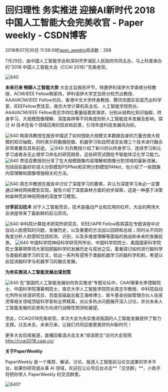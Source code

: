 
# 回归理性  务实推进  迎接AI新时代 2018中国人工智能大会完美收官 - Paper weekly - CSDN博客


2018年07月30日 11:59:09[Paper_weekly](https://me.csdn.net/c9Yv2cf9I06K2A9E)阅读数：268


7月29日，由中国人工智能学会和深圳市罗湖区人民政府共同主办，马上科普承办的“2018 中国人工智能大会（CCAI 2018）”完美收官。

![640](https://ss.csdn.net/p?https://mmbiz.qpic.cn/mmbiz_png/bPcM14Jiceta8TsFX0xbymM3eu4wQNCQJIafpIFXtNdWMj7tflIHNvXbz8Xs7dmkuG7HasNZYctr3Y37qgqqSiaA/640)

**未来已来 畅聊人工智能大势**
大会主旨报告环节，特邀伊利诺伊大学香槟分校教授、ACM/IEEE Fellow韩家炜，伊利诺伊大学芝加哥分校杰出教授、AAAI/ACM/IEEE Fellow刘兵，香港中文大学终身教授、腾讯优图实验室杰出科学家、IEEEFellow贾佳亚，南京大学计算机系主任、人工智能学院院长、AAAI/ACM/IEEE Fellow周志华四位重量级嘉宾演讲，分别从结构化知识抽取、终身学习、大规模图像理解、深度森林等不同角度剖析人工智能技术发展及影响，探讨 AI 技术在各个领域应用的现状和前景，引领年度科技发展风向标。

![640](https://ss.csdn.net/p?https://mmbiz.qpic.cn/mmbiz_png/bPcM14Jiceta8TsFX0xbymM3eu4wQNCQJic9T4CJpNzU9SfsxTkGLbOvzciaicp2iarPFMOL0zJ06mXT5axibvQSkJicg/640)
韩家炜教授在报告中描述了如何借助大规模文本数据自身的力量去做大规模的知识抽取，同时表示将数据挖掘、机器学习和自然语言处理三个技术进行融合非常重要且具有前途。
![640](https://ss.csdn.net/p?https://mmbiz.qpic.cn/mmbiz_png/bPcM14Jiceta8TsFX0xbymM3eu4wQNCQJct31eXcUgttNgCAmeEv6tAxReSuxpVL7vayF6kEbWLoVib3RbgO1T5w/640)
刘兵教授介绍了新兴的以终身学习、连续学习和元学习或者永无止境学习命名的研究趋势，这些研究试图给予智能体泛化学习能力。
![640](https://ss.csdn.net/p?https://mmbiz.qpic.cn/mmbiz_png/bPcM14Jiceta8TsFX0xbymM3eu4wQNCQJQS8bM6byHUeBa0SzUFBNRSfR6H1FHUQwhUql19Kick4fQKgerUDzCjQ/640)
贾佳亚教授则分享了在大规模图像内容理解和图像分割领域的最新进展，包括目前最好的语义分割模型PSPNet和实例分割模型PANet，也介绍了一些图像内容理解和图像增强相关的方法。

![640](https://ss.csdn.net/p?https://mmbiz.qpic.cn/mmbiz_png/bPcM14Jiceta8TsFX0xbymM3eu4wQNCQJwHFJrmbLia308JI2bO2oPdibzstFVSIuT0s7a5ta9BPKqfORBK7KTtnw/640)
周志华教授在报告中讨论了深度学习的要素，并认为深度学习未必一定要通过神经网络模型实现。报告介绍了深度森林方面的初步探索，这是一种基于决策树森林而非神经网络的深度学习模型。

**分享前沿技术**
对于人工智能而言，技术是撬动产业和应用的杠杆。大会的两场大会讲座带来了最新鲜的前沿资讯。

![640](https://ss.csdn.net/p?https://mmbiz.qpic.cn/mmbiz_png/bPcM14Jiceta8TsFX0xbymM3eu4wQNCQJcsJJqX17xfNK09aJckrx53RKwE87yzq1fCUJ1TCCSb2Og4ps03brDA/640)
中科院计算技术研究所研究员、IEEE/IAPR Fellow陈熙霖在专题讲座中对自动人脸感知的问题、发展历史，以及重要的方法加以回顾和总结；同时从不同的角度分析人脸感知包括检测、识别，以及多维度理解等面临的挑战和未来的发展前景。
![640](https://ss.csdn.net/p?https://mmbiz.qpic.cn/mmbiz_png/bPcM14Jiceta8TsFX0xbymM3eu4wQNCQJqrwFr6LrIPZrn60Stv0oNnM8DmX2ZTjibH4GuYI9Ov4AxjXiaTrmxheg/640)
中国科学院神经科学研究所所长、中国科学院院士、美国国家科学院院士蒲慕明带领大家回顾脑科学的发展历史与现状之后，着重探讨如何进行脑科学与类脑机器学习的交叉，给出一系列有望用于类脑机器学习的脑科学机制，希望以此促进脑科学与机器学习的融合发展。

**为务实推进人工智能发展出谋划策**

![640](https://ss.csdn.net/p?https://mmbiz.qpic.cn/mmbiz_png/bPcM14Jiceta8TsFX0xbymM3eu4wQNCQJFtMficDh24QD9Eicic0LmzotZoNJxJJuCIrNh8Sw4r8As9dDLOibhRlN6w/640)
在“我国的人工智能发展如何务实推进“专题论坛中，CAAI理事长李德毅院士、中国科学院蒲慕明院士、南京大学人工智能学院院长周志华教授、中科院自动化所所长徐波研究员、百度高级副总裁王海峰博士、紫牛基金创始管理合伙人张泉灵等相关领域顶级科学家和业界精英，对众多热点问题展开深入讨论，并对未来人工智能发展的前景和方向进行战略性预测和展望。

至此，CCAI2018完美收官。本次大会为务实推进我国的人工智能发展提供了智力支撑。过去未去，未来已来，让我们共同迎接更美好的AI新时代！

更多大会后续报道，直播回看请点击文末“阅读原文”访问大会官网 http://ccai2018.caai.cn/

**关于PaperWeekly**

PaperWeekly 是一个推荐、解读、讨论、报道人工智能前沿论文成果的学术平台。如果你研究或从事 AI 领域，欢迎在公众号后台点击**「交流群」**，小助手将把你带入 PaperWeekly 的交流群里。

![640?](https://ss.csdn.net/p?https://mmbiz.qpic.cn/mmbiz_gif/VBcD02jFhgkXb8A1kiafKxib8NXiaPMU8mQvRWVBtFNic4G5b5GDD7YdwrsCAicOc8kp5tdEOU3x7ufnleSbKkiaj5Dg/640?)


